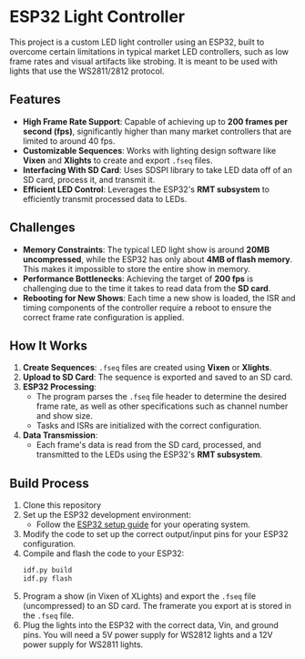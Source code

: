 # ESP32 Light Controller

This project is a custom LED light controller using an ESP32, built to overcome certain limitations in typical market LED controllers, such as low frame rates and visual artifacts like strobing. It is meant to be used with lights that use the WS2811/2812 protocol.

## Features

- **High Frame Rate Support**: Capable of achieving up to **200 frames per second (fps)**, significantly higher than many market controllers that are limited to around 40 fps.
- **Customizable Sequences**: Works with lighting design software like **Vixen** and **Xlights** to create and export `.fseq` files.
- **Interfacing With SD Card**: Uses SDSPI library to take LED data off of an SD card, process it, and transmit it.
- **Efficient LED Control**: Leverages the ESP32's **RMT subsystem** to efficiently transmit processed data to LEDs.

## Challenges

- **Memory Constraints**: The typical LED light show is around **20MB uncompressed**, while the ESP32 has only about **4MB of flash memory**. This makes it impossible to store the entire show in memory.
- **Performance Bottlenecks**: Achieving the target of **200 fps** is challenging due to the time it takes to read data from the **SD card**.
- **Rebooting for New Shows**: Each time a new show is loaded, the ISR and timing components of the controller require a reboot to ensure the correct frame rate configuration is applied.

## How It Works

1. **Create Sequences**: `.fseq` files are created using **Vixen** or **Xlights**.
2. **Upload to SD Card**: The sequence is exported and saved to an SD card.
3. **ESP32 Processing**: 
   - The program parses the `.fseq` file header to determine the desired frame rate, as well as other specifications such as channel number and show size.
   - Tasks and ISRs are initialized with the correct configuration.
4. **Data Transmission**: 
   - Each frame's data is read from the SD card, processed, and transmitted to the LEDs using the ESP32's **RMT subsystem**.

## Build Process

1. Clone this repository
2. Set up the ESP32 development environment:
    - Follow the [ESP32 setup guide](https://docs.espressif.com/projects/esp-idf/en/latest/esp32/get-started/index.html) for your operating system.
3. Modify the code to set up the correct output/input pins for your ESP32 configuration.
4. Compile and flash the code to your ESP32:
    ```bash
    idf.py build
    idf.py flash
    ```
5. Program a show (in Vixen of XLights) and export the `.fseq` file (uncompressed) to an SD card. The framerate you export at is stored in the `.fseq` file.
6. Plug the lights into the ESP32 with the correct data, Vin, and ground pins. You will need a 5V power supply for WS2812 lights and a 12V power supply for WS2811 lights.
